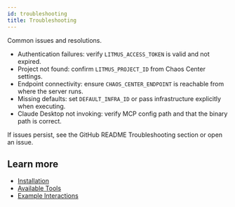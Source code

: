 ```yaml
---
id: troubleshooting
title: Troubleshooting
---
```


Common issues and resolutions.

- Authentication failures: verify `LITMUS_ACCESS_TOKEN` is valid and not expired.
- Project not found: confirm `LITMUS_PROJECT_ID` from Chaos Center settings.
- Endpoint connectivity: ensure `CHAOS_CENTER_ENDPOINT` is reachable from where the server runs.
- Missing defaults: set `DEFAULT_INFRA_ID` or pass infrastructure explicitly when executing.
- Claude Desktop not invoking: verify MCP config path and that the binary path is correct.

If issues persist, see the GitHub README Troubleshooting section or open an issue.

## Learn more

- [Installation](./installation)
- [Available Tools](./available-tools)
- [Example Interactions](./examples)
